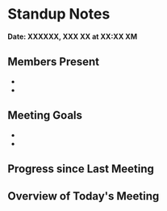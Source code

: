# Standup Notes
**Date: XXXXXX, XXX XX at XX:XX XM**
  
  ## Members Present
  -
  -

  ## Meeting Goals 
  -
  -
  
  ## Progress since Last Meeting
  
  ## Overview of Today's Meeting
